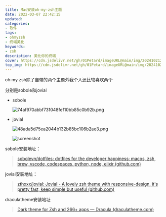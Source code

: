 ```yaml
---
title: Mac安装oh-my-zsh主题
date: 2022-03-07 22:42:15
updated:
categories: 
- 软件
tags: 
- ohmyzsh
- 终端美化
keywords:
- zsh
description: 美化你的终端
cover: https://cdn.jsdelivr.net/gh/01Petard/imageURL@main/img/202410212218198.png
top_img: https://cdn.jsdelivr.net/gh/01Petard/imageURL@main/img/202410212218476.png
---
```




oh my zsh除了自带的两个主题外我个人还比较喜欢两个

分别是sobole和jovial

- sobole 

  ![74af970abbf731048fef10bb85c0b92b.png](https://cdn.jsdelivr.net/gh/01Petard/imageURL@main/img/202506032029096.png)

- jovial

  ![48ada5d75ea2044b132b85bc106b2ae3.png](https://cdn.jsdelivr.net/gh/01Petard/imageURL@main/img/202506032029621.png)

  ![screenshot](https://cdn.jsdelivr.net/gh/01Petard/imageURL@main/img/202506032029694.png)

sobole安装地址：

> [sobolevn/dotfiles: dotfiles for the developer happiness: macos, zsh, brew, vscode, codespaces, python, node, elixir (github.com)](https://github.com/sobolevn/dotfiles)

jovial安装地址：

> [zthxxx/jovial: Jovial - A lovely zsh theme with responsive-design, it's pretty fast, keep simple but useful (github.com)](https://github.com/zthxxx/jovial)

draculatheme安装地址

> [Dark theme for Zsh and 266+ apps — Dracula (draculatheme.com)](https://draculatheme.com/zsh)